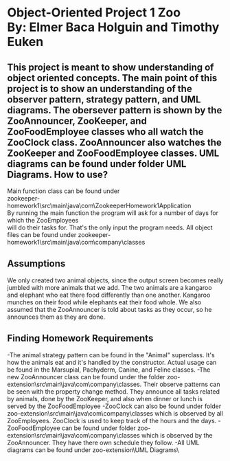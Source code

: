 Object-Oriented Project 1 Zoo  
By: Elmer Baca Holguin and Timothy Euken
=======================

This project is meant to show understanding of object oriented concepts.
The main point of this project is to show an understanding of the observer pattern, strategy pattern, and UML diagrams. The obersever pattern is shown by the ZooAnnouncer, ZooKeeper, and ZooFoodEmployee classes who all watch the ZooClock class. ZooAnnouncer also watches the ZooKeeper and ZooFoodEmployee classes. UML diagrams can be found under folder UML Diagrams.
How to use?
------------------
Main function class can be found under  
zookeeper-homework1\src\main\java\com\ZookeeperHomework1Application  
By running the main function the program will ask for a number of days for which the ZooEmployees  
will do their tasks for. That's the only input the program needs. 
All object files can be found under zookeeper-homework1\src\main\java\com\company\classes

Assumptions
------------------
We only created two animal objects, since the output screen becomes really jumbled with more animals that we add. The two animals are a kangaroo and elephant who eat there food differently than one another. Kangaroo munches on their food while elephants eat their food whole. We also assumed that the ZooAnnouncer is told about tasks as they occur, so he announces them as they are done.

Finding Homework Requirements
------------------
-The animal strategy pattern can be found in the "Animal" superclass. It's how the animals eat and it's handled by the constructor. Actual usage can be found in the Marsupial, Pachyderm, Canine, and Feline classes.
-The new ZooAnnouncer class can be found under the folder zoo-extension\src\main\java\com\company\classes. Their observe patterns can be seen with the property change method. They announce all tasks related by animals, done by the ZooKeeper, and also when dinner or lunch is served by the ZooFoodEmployee
-ZooClock can also be found under folder zoo-extension\src\main\java\com\company\classes which is observed by all ZooEmployees. ZooClock is used to keep track of the hours and the days.
-ZooFoodEmployee can be found under folder zoo-extension\src\main\java\com\company\classes which is observed by the ZooAnnouncer. They have there own schedule they follow.
-All UML diagrams can be found under zoo-extension\UML Diagrams\
